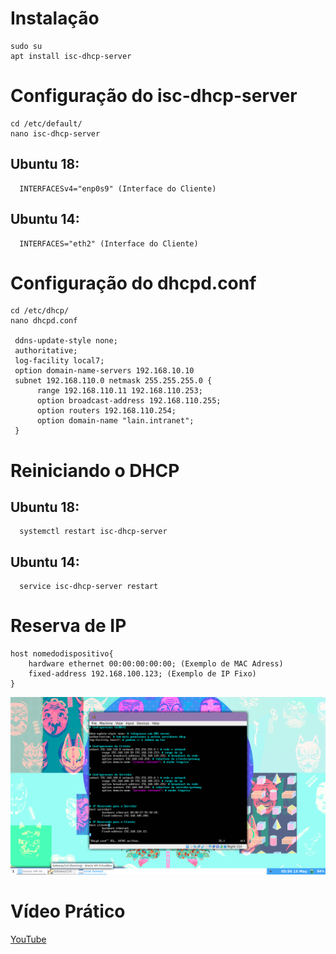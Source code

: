 # Instalação
    sudo su
    apt install isc-dhcp-server 
    
 # Configuração do isc-dhcp-server
    cd /etc/default/
    nano isc-dhcp-server
   ## Ubuntu 18: 
      INTERFACESv4="enp0s9" (Interface do Cliente)
      
   ## Ubuntu 14:
      INTERFACES="eth2" (Interface do Cliente)
      
 # Configuração do dhcpd.conf
    cd /etc/dhcp/
    nano dhcpd.conf
    
     ddns-update-style none;
     authoritative;
     log-facility local7;
     option domain-name-servers 192.168.10.10
     subnet 192.168.110.0 netmask 255.255.255.0 {
	      range 192.168.110.11 192.168.110.253;
	      option broadcast-address 192.168.110.255;
	      option routers 192.168.110.254;
	      option domain-name "lain.intranet";  
     }
# Reiniciando o DHCP
  ## Ubuntu 18: 
      systemctl restart isc-dhcp-server
  ## Ubuntu 14:
      service isc-dhcp-server restart
    
# Reserva de IP 
	host nomedodispositivo{
		hardware ethernet 00:00:00:00:00; (Exemplo de MAC Adress)
		fixed-address 192.168.100.123; (Exemplo de IP Fixo)
	}
	
![](https://github.com/w1redl4in/Servidor-DHCP/blob/master/2019-05-15-175032_1600x900_scrot.png)

 # Vídeo Prático
   [YouTube](https://youtu.be/9-2p9Ib4B6w)
